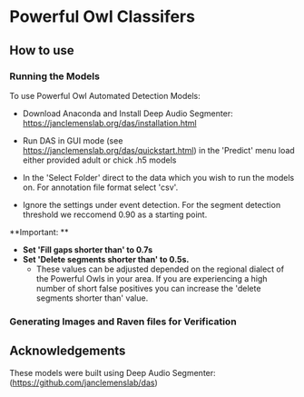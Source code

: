 # Powerful Owl Classifers

## How to use

### Running the Models

To use Powerful Owl Automated Detection Models: 

* Download Anaconda and Install Deep Audio Segmenter: https://janclemenslab.org/das/installation.html

* Run DAS in GUI mode (see https://janclemenslab.org/das/quickstart.html) in the 'Predict' menu load either provided adult or chick .h5 models

* In the 'Select Folder' direct to the data which you wish to run the models on. For annotation file format select 'csv'. 

* Ignore the settings under event detection. For the segment detection threshold we reccomend 0.90 as a starting point. 

**Important: **

* **Set 'Fill gaps shorter than' to 0.7s** 
* **Set 'Delete segments shorter than' to 0.5s.**
   * These values can be adjusted depended on the regional dialect of the Powerful Owls in your area. If you are experiencing a high number of short false positives you can increase the 'delete segments shorter than' value. 

### Generating Images and Raven files for Verification


## Acknowledgements

These models were built using Deep Audio Segmenter: (https://github.com/janclemenslab/das)
